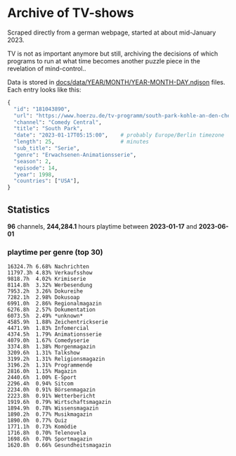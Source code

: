 # Archive of TV-shows

Scraped directly from a german webpage, started at about mid-January 2023.

TV is not as important anymore but still, archiving the decisions of which programs to run at what time
becomes another puzzle piece in the revelation of mind-control.. 

Data is stored in [docs/data/YEAR/MONTH/YEAR-MONTH-DAY.ndjson](docs/data/) files. 
Each entry looks like this:

```python
{
  "id": "181043890", 
  "url": "https://www.hoerzu.de/tv-programm/south-park-kohle-an-den-chefkoch/bid_181043890/", 
  "channel": "Comedy Central", 
  "title": "South Park", 
  "date": "2023-01-17T05:15:00",    # probably Europe/Berlin timezone 
  "length": 25,                     # minutes 
  "sub_title": "Serie", 
  "genre": "Erwachsenen-Animationsserie", 
  "season": 2, 
  "episode": 14, 
  "year": 1998, 
  "countries": ["USA"],
}
```

## Statistics

**96** channels, **244,284.1** hours playtime between **2023-01-17** and **2023-06-01**


### playtime per genre (top 30)

    16324.7h 6.68% Nachrichten
    11797.3h 4.83% Verkaufsshow
    9818.7h  4.02% Krimiserie
    8114.8h  3.32% Werbesendung
    7953.2h  3.26% Dokureihe
    7282.1h  2.98% Dokusoap
    6991.0h  2.86% Regionalmagazin
    6276.8h  2.57% Dokumentation
    6073.5h  2.49% *unknown*
    4585.9h  1.88% Zeichentrickserie
    4471.9h  1.83% Infomercial
    4374.5h  1.79% Animationsserie
    4079.0h  1.67% Comedyserie
    3374.8h  1.38% Morgenmagazin
    3209.6h  1.31% Talkshow
    3199.2h  1.31% Religionsmagazin
    3196.2h  1.31% Programmende
    2816.0h  1.15% Magazin
    2440.6h  1.00% E-Sport
    2296.4h  0.94% Sitcom
    2234.0h  0.91% Börsenmagazin
    2223.8h  0.91% Wetterbericht
    1919.6h  0.79% Wirtschaftsmagazin
    1894.9h  0.78% Wissensmagazin
    1890.2h  0.77% Musikmagazin
    1890.0h  0.77% Quiz
    1771.1h  0.73% Komödie
    1716.8h  0.70% Telenovela
    1698.6h  0.70% Sportmagazin
    1620.8h  0.66% Gesundheitsmagazin
